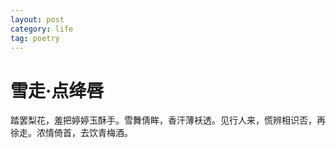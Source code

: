 ```yaml
---
layout: post
category: life
tag: poetry
---
```


雪走·点绛唇
===

踏罢梨花，羞把婷婷玉酥手。雪舞倩眸，香汗薄袄透。见行人来，慌辨相识否，再徐走。浓情倚首，去饮青梅酒。
